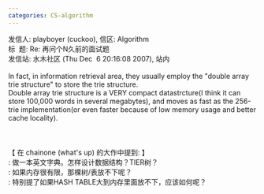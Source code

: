 ```yaml
---
categories: CS-algorithm
---
```

发信人: playboyer (cuckoo), 信区: Algorithm<BR>标 &nbsp;题: Re: 再问个N久前的面试题<BR>发信站: 水木社区 (Thu Dec &nbsp;6 20:16:08 2007), 站内<BR><BR>In fact, in information retrieval area, they usually employ the "double array trie structure" to store the trie structure.<BR>Double array trie structure is a VERY compact datastrcture(I think it can store 100,000 words in several megabytes), and moves as fast as the 256-trie implementation(or even faster because of low memory usage and better cache locality).<BR><BR><BR><BR>【 在 chainone (what's up) 的大作中提到: 】<BR><SPAN class=f006>: 做一本英文字典。怎样设计数据结构？TIER树？</SPAN><BR><SPAN class=f006>: 如果内存很有限，那棵树/表放不下呢？</SPAN><BR><SPAN class=f006>: 特别提了如果HASH TABLE大到内存里面放不下，应该如何呢？</SPAN>